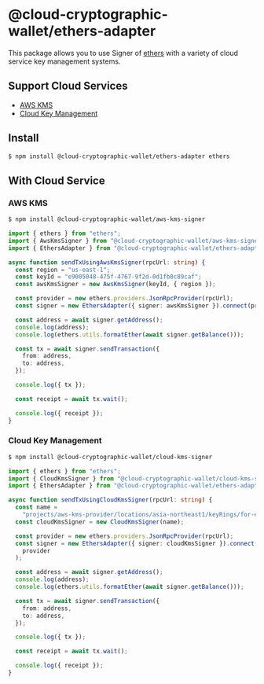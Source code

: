 # @cloud-cryptographic-wallet/ethers-adapter

This package allows you to use Signer of [ethers](https://docs.ethers.io/v5/) with a variety of cloud service key management systems.

## Support Cloud Services

- [AWS KMS](https://aws.amazon.com/kms/)
- [Cloud Key Management](https://cloud.google.com/security-key-management)

## Install

```bash
$ npm install @cloud-cryptographic-wallet/ethers-adapter ethers
```

## With Cloud Service

### AWS KMS

```bash
$ npm install @cloud-cryptographic-wallet/aws-kms-signer
```

```typescript
import { ethers } from "ethers";
import { AwsKmsSigner } from "@cloud-cryptographic-wallet/aws-kms-signer";
import { EthersAdapter } from "@cloud-cryptographic-wallet/ethers-adapter";

async function sendTxUsingAwsKmsSigner(rpcUrl: string) {
  const region = "us-east-1";
  const keyId = "e9005048-475f-4767-9f2d-0d1fb0c89caf";
  const awsKmsSigner = new AwsKmsSigner(keyId, { region });

  const provider = new ethers.providers.JsonRpcProvider(rpcUrl);
  const signer = new EthersAdapter({ signer: awsKmsSigner }).connect(provider);

  const address = await signer.getAddress();
  console.log(address);
  console.log(ethers.utils.formatEther(await signer.getBalance()));

  const tx = await signer.sendTransaction({
    from: address,
    to: address,
  });

  console.log({ tx });

  const receipt = await tx.wait();

  console.log({ receipt });
}
```

### Cloud Key Management

```bash
$ npm install @cloud-cryptographic-wallet/cloud-kms-signer
```

```typescript
import { ethers } from "ethers";
import { CloudKmsSigner } from "@cloud-cryptographic-wallet/cloud-kms-signer";
import { EthersAdapter } from "@cloud-cryptographic-wallet/ethers-adapter";

async function sendTxUsingCloudKmsSigner(rpcUrl: string) {
  const name =
    "projects/aws-kms-provider/locations/asia-northeast1/keyRings/for-e2e-test/cryptoKeys/for-e2e-test/cryptoKeyVersions/1";
  const cloudKmsSigner = new CloudKmsSigner(name);

  const provider = new ethers.providers.JsonRpcProvider(rpcUrl);
  const signer = new EthersAdapter({ signer: cloudKmsSigner }).connect(
    provider
  );

  const address = await signer.getAddress();
  console.log(address);
  console.log(ethers.utils.formatEther(await signer.getBalance()));

  const tx = await signer.sendTransaction({
    from: address,
    to: address,
  });

  console.log({ tx });

  const receipt = await tx.wait();

  console.log({ receipt });
}
```
